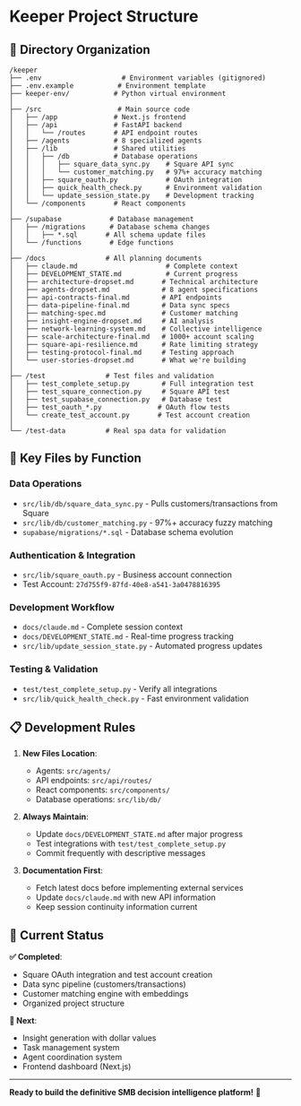 # Keeper Project Structure

## 📂 Directory Organization

```
/keeper
├── .env                    # Environment variables (gitignored)
├── .env.example           # Environment template
├── keeper-env/           # Python virtual environment
│
├── /src                   # Main source code
│   ├── /app              # Next.js frontend
│   ├── /api              # FastAPI backend
│   │   └── /routes       # API endpoint routes
│   ├── /agents           # 8 specialized agents
│   ├── /lib              # Shared utilities
│   │   ├── /db           # Database operations
│   │   │   ├── square_data_sync.py    # Square API sync
│   │   │   └── customer_matching.py   # 97%+ accuracy matching
│   │   ├── square_oauth.py            # OAuth integration
│   │   ├── quick_health_check.py      # Environment validation
│   │   └── update_session_state.py    # Development tracking
│   └── /components       # React components
│
├── /supabase            # Database management
│   ├── /migrations      # Database schema changes
│   │   ├── *.sql       # All schema update files
│   └── /functions       # Edge functions
│
├── /docs               # All planning documents
│   ├── claude.md                      # Complete context
│   ├── DEVELOPMENT_STATE.md           # Current progress
│   ├── architecture-dropset.md       # Technical architecture
│   ├── agents-dropset.md             # 8 agent specifications
│   ├── api-contracts-final.md        # API endpoints
│   ├── data-pipeline-final.md        # Data sync specs
│   ├── matching-spec.md              # Customer matching
│   ├── insight-engine-dropset.md     # AI analysis
│   ├── network-learning-system.md    # Collective intelligence
│   ├── scale-architecture-final.md   # 1000+ account scaling
│   ├── square-api-resilience.md      # Rate limiting strategy
│   ├── testing-protocol-final.md     # Testing approach
│   └── user-stories-dropset.md       # What we're building
│
├── /test               # Test files and validation
│   ├── test_complete_setup.py        # Full integration test
│   ├── test_square_connection.py     # Square API test
│   ├── test_supabase_connection.py   # Database test
│   ├── test_oauth_*.py              # OAuth flow tests
│   └── create_test_account.py       # Test account creation
│
└── /test-data          # Real spa data for validation
```

## 🎯 Key Files by Function

### **Data Operations**
- `src/lib/db/square_data_sync.py` - Pulls customers/transactions from Square
- `src/lib/db/customer_matching.py` - 97%+ accuracy fuzzy matching
- `supabase/migrations/*.sql` - Database schema evolution

### **Authentication & Integration**
- `src/lib/square_oauth.py` - Business account connection
- Test Account: `27d755f9-87fd-40e8-a541-3a0478816395`

### **Development Workflow**
- `docs/claude.md` - Complete session context
- `docs/DEVELOPMENT_STATE.md` - Real-time progress tracking
- `src/lib/update_session_state.py` - Automated progress updates

### **Testing & Validation**
- `test/test_complete_setup.py` - Verify all integrations
- `src/lib/quick_health_check.py` - Fast environment validation

## 📋 Development Rules

1. **New Files Location**:
   - Agents: `src/agents/`
   - API endpoints: `src/api/routes/`
   - React components: `src/components/`
   - Database operations: `src/lib/db/`

2. **Always Maintain**:
   - Update `docs/DEVELOPMENT_STATE.md` after major progress
   - Test integrations with `test/test_complete_setup.py`
   - Commit frequently with descriptive messages

3. **Documentation First**:
   - Fetch latest docs before implementing external services
   - Update `docs/claude.md` with new API information
   - Keep session continuity information current

## 🚀 Current Status

**✅ Completed**:
- Square OAuth integration and test account creation
- Data sync pipeline (customers/transactions)
- Customer matching engine with embeddings
- Organized project structure

**🔄 Next**:
- Insight generation with dollar values
- Task management system
- Agent coordination system
- Frontend dashboard (Next.js)

---

**Ready to build the definitive SMB decision intelligence platform!** 🎯